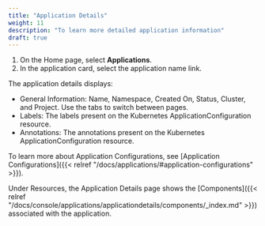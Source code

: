 ```yaml
---
title: "Application Details"
weight: 11
description: "To learn more detailed application information"
draft: true
---
```


1. On the Home page, select **Applications**.
1. In the application card, select the application name link.

The application details displays:
   - General Information: Name, Namespace, Created On, Status, Cluster, and Project. Use the tabs to switch between pages.
   - Labels: The labels present on the Kubernetes ApplicationConfiguration resource.
   - Annotations: The annotations present on the Kubernetes ApplicationConfiguration resource.

To learn more about Application Configurations, see [Application Configurations]({{< relref "/docs/applications/#application-configurations" >}}).

Under Resources, the Application Details page shows the [Components]({{< relref "/docs/console/applications/applicationdetails/components/_index.md" >}}) associated with the application.

